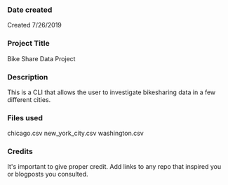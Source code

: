 ### Date created
Created 7/26/2019

### Project Title
Bike Share Data Project

### Description
This is a CLI that allows the user to investigate bikesharing data in a 
few different cities.

### Files used
chicago.csv
new_york_city.csv
washington.csv

### Credits
It's important to give proper credit. Add links to any repo that inspired you or blogposts you consulted.


